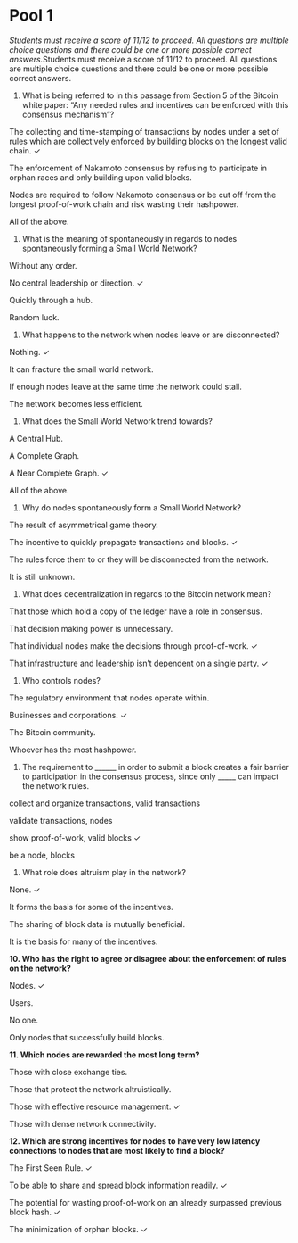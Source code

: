 # Pool 1

_Students must receive a score of 11/12 to proceed. All questions are multiple choice questions and there could be one or more possible correct answers._&#x53;tudents must receive a score of 11/12 to proceed. All questions are multiple choice questions and there could be one or more possible correct answers.

1. What is being referred to in this passage from Section 5 of the Bitcoin white paper: “Any needed rules and incentives can be enforced with this consensus mechanism”?

The collecting and time-stamping of transactions by nodes under a set of rules which are collectively enforced by building blocks on the longest valid chain.  ✓

The enforcement of Nakamoto consensus by refusing to participate in orphan races and only building upon valid blocks.&#x20;

Nodes are required to follow Nakamoto consensus or be cut off from the longest proof-of-work chain and risk wasting their hashpower.&#x20;

All of the above.&#x20;

1. What is the meaning of spontaneously in regards to nodes spontaneously forming a Small World Network?

Without any order.&#x20;

No central leadership or direction.  ✓

Quickly through a hub.&#x20;

Random luck.&#x20;

1. What happens to the network when nodes leave or are disconnected?

Nothing.  ✓

It can fracture the small world network.&#x20;

If enough nodes leave at the same time the network could stall.&#x20;

The network becomes less efficient.&#x20;

1. What does the Small World Network trend towards?

A Central Hub.&#x20;

A Complete Graph.&#x20;

A Near Complete Graph.  ✓

All of the above.&#x20;

1. Why do nodes spontaneously form a Small World Network?

The result of asymmetrical game theory.&#x20;

The incentive to quickly propagate transactions and blocks.  ✓

The rules force them to or they will be disconnected from the network.&#x20;

It is still unknown.&#x20;

1. What does decentralization in regards to the Bitcoin network mean?

That those which hold a copy of the ledger have a role in consensus.&#x20;

That decision making power is unnecessary.&#x20;

That individual nodes make the decisions through proof-of-work.  ✓

That infrastructure and leadership isn’t dependent on a single party.  ✓

1. Who controls nodes?

The regulatory environment that nodes operate within.&#x20;

Businesses and corporations.  ✓

The Bitcoin community.&#x20;

Whoever has the most hashpower.&#x20;

1. The requirement to  \_\_\_\_\_\_ in order to submit a block creates a fair barrier to participation in the consensus process, since only \_\_\_\_\_ can impact the network rules.

collect and organize transactions, valid transactions&#x20;

validate transactions, nodes&#x20;

show proof-of-work, valid blocks  ✓

be a node, blocks&#x20;

1. What role does altruism play in the network?

None.  ✓

It forms the basis for some of the incentives.&#x20;

The sharing of block data is mutually beneficial.&#x20;

It is the basis for many of the incentives.&#x20;

**10. Who has the right to agree or disagree about the enforcement of rules on the network?**

Nodes.  ✓

Users.&#x20;

No one.&#x20;

Only nodes that successfully build blocks.&#x20;

**11. Which nodes are rewarded the most long term?**

Those with close exchange ties.&#x20;

Those that protect the network altruistically.&#x20;

Those with effective resource management.  ✓

Those with dense network connectivity.&#x20;

**12. Which are strong incentives for nodes to have very low latency connections to nodes that are most likely to find a block?**

The First Seen Rule.  ✓

To be able to share and spread block information readily.  ✓

The potential for wasting proof-of-work on an already surpassed previous block hash.  ✓

The minimization of orphan blocks.  ✓
